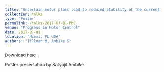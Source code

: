 ```yaml
---
title: "Uncertain motor plans lead to reduced stability of the current state in young but not in older adults"
collection: talks
type: "Poster"
permalink: /talks/2017-07-01-PMC
venue: "Progress in Motor Control"
date: 2017-07-01
location: "Miami, FL USA"
authors: "Tillman M, Ambike S"
---
```


[Download here](http://mtillman14.github.io/files/poster/2017-07-01-PMC.pdf)

Poster presentation by Satyajit Ambike
